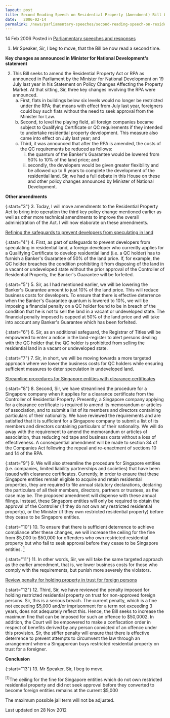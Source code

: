 ```yaml
---
layout: post
title: Second Reading Speech on Residential Property (Amendment) Bill by SMS A/P Ho Peng Kee, 14 Feb 2006
date:   2006-02-14
permalink: /news/parliamentary-speeches/second-reading-speech-on-residential-property-amendment-bill-by-sms-a-p-ho-peng-kee-14-feb-2006
---
```


14 Feb 2006 Posted in [Parliamentary speeches and responses](/news/parliamentary-speeches) 


1. Mr Speaker, Sir, I beg to move, that the Bill be now read a second time.

**Key changes as announced in Minister for National Development's statement**

<ol start="2">
<li>This Bill seeks to amend the Residential Property Act or RPA as announced in Parliament by the Minister for National Development on 19 July last year in his Statement on Policy Changes Affecting the Property Market. At that sitting, Sir, three key changes involving the RPA were announced.

<ol style="list-style-type: lower-alpha">
<li>First, flats in buildings below six levels would no longer be restricted under the RPA; that means with effect from July last year, foreigners could buy such flats without the need to seek approval from the Minister for Law.</li>

<li>Second, to level the playing field, all foreign companies became subject to Qualifying Certificate or QC requirements if they intended to undertake residential property development. This measure also came into effect on July last year; and </li>

<li>Third, it was announced that after the RPA is amended, the costs of the QC requirements be reduced as follows:

<ol style="list-style-type: lower-roman">
<li>the quantum of the Banker's Guarantee would be lowered from 50% to 10% of the land price; and </li>

<li>secondly, the developers would be given greater flexibility and be allowed up to 6 years to complete the development of the residential land.
Sir, we had a full debate in this House on these and other policy changes announced by Minister of National Development. </li>
</ol>

</li>

</ol>


</li>
</ol>


**Other amendments**

{:start="3"}
3. Today, I will move amendments to the Residential Property Act to bring into operation the third key policy change mentioned earlier as well as other more technical amendments to improve the overall administration of the Act. I will now elaborate on these amendments.

<u>Refining the safeguards to prevent developers from speculating in land</u>

{:start="4"}
4. First, as part of safeguards to prevent developers from speculating in residential land, a foreign developer who currently applies for a Qualifying Certificate to develop residential land (i.e. a QC holder) has to furnish a Banker's Guarantee of 50% of the land price. If, for example, the QC holder breaches the condition prohibiting it from disposing of the land in a vacant or undeveloped state without the prior approval of the Controller of Residential Property, the Banker's Guarantee will be forfeited.

{:start="5"}
5. Sir, as I had mentioned earlier, we will be lowering the Banker's Guarantee amount to just 10% of the land price. This will reduce business costs for developers. To ensure that there is effective deterrence when the Banker's Guarantee quantum is lowered to 10%, we will be imposing a financial penalty on a QC holder found to be in breach of the condition that he is not to sell the land in a vacant or undeveloped state. The financial penalty imposed is capped at 50% of the land price and will take into account any Banker's Guarantee which has been forfeited.

{:start="6"}
6. Sir, as an additional safeguard, the Registrar of Titles will be empowered to enter a notice in the land-register to alert persons dealing with the QC holder that the QC holder is prohibited from selling the residential land in a vacant or undeveloped state.

{:start="7"}
7. Sir, in short, we will be moving towards a more targeted approach where we lower the business costs for QC holders while ensuring sufficient measures to deter speculation in undeveloped land.

<u>Streamline procedures for Singapore entities with clearance certificates</u>

{:start="8"}
8. Second, Sir, we have streamlined the procedure for a Singapore company when it applies for a clearance certificate from the Controller of Residential Property. Presently, a Singapore company applying for a clearance certificate is required to amend its memorandum or articles of association, and to submit a list of its members and directors containing particulars of their nationality. We have reviewed the requirements and are satisfied that it is sufficient for a Singapore company to submit a list of its members and directors containing particulars of their nationality. We will do away with the requirement to amend the memorandum or articles of association, thus reducing red tape and business costs without a loss of effectiveness. A consequential amendment will be made to section 34 of the Companies Act following the repeal and re-enactment of sections 10 and 14 of the RPA.

{:start="9"}
9. We will also streamline the procedure for Singapore entities (i.e. companies, limited liability partnerships and societies) that have been issued with clearance certificates. Currently, in order to ensure that these Singapore entities remain eligible to acquire and retain residential properties, they are required to file annual statutory declarations, declaring the particulars of all their members, directors, partners or trustees, as the case may be. The proposed amendment will dispense with these annual filings. Instead, these Singapore entities will only be required to obtain the approval of the Controller (if they do not own any restricted residential property), or the Minister (if they own restricted residential property) before they cease to be Singapore entities.

{:start="10"}
10. To ensure that there is sufficient deterrence to achieve compliance after these changes, we will increase the ceiling for the fine from $5,000 to $50,000 for offenders who own restricted residential property but who fail to seek approval before they cease to be Singapore entities. <a href="#fn1"><sup>1</sup></a> 

{:start="11"}
11. In other words, Sir, we will take the same targeted approach as the earlier amendment, that is, we lower business costs for those who comply with the requirements, but punish more severely the violators.

<u>Review penalty for holding property in trust for foreign persons</u>

{:start="12"}
12. Third, Sir, we have reviewed the penalty imposed for holding restricted residential property on trust for non-approved foreign persons. Sir, this is a serious breach. The current penalty, which is a fine not exceeding $5,000 and/or imprisonment for a term not exceeding 3 years, does not adequately reflect this. Hence, the Bill seeks to increase the maximum fine that can be imposed for such an offence to $50,0002. In addition, the Court will be empowered to make a confiscation order in respect of benefits derived by any person convicted of an offence under this provision. Sir, the stiffer penalty will ensure that there is effective deterrence to prevent attempts to circumvent the law through an arrangement where a Singaporean buys restricted residential property on trust for a foreigner.


**Conclusion**

{:start="13"}
13. Mr Speaker, Sir, I beg to move.

<p id="fn1"><sup>[1]</sup>The ceiling for the fine for Singapore entities which do not own restricted residential property and did not seek approval before they converted to become foreign entities remains at the current $5,000</p>

The maximum possible jail term will not be adjusted.

<p class="right-side-updated">Last updated on 28 Nov 2012</p> 
